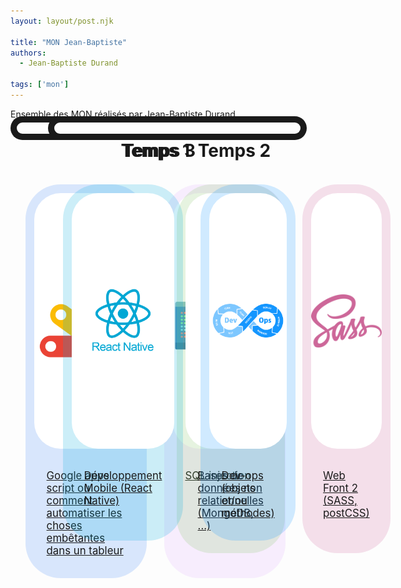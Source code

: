 ```yaml
---
layout: layout/post.njk

title: "MON Jean-Baptiste"
authors:
  - Jean-Baptiste Durand

tags: ['mon']
---
```


<!-- début résumé -->
Ensemble des MON réalisés par Jean-Baptiste Durand
<!-- fin résumé -->

<div class="temps-container">
	<div class="temps-border temps-border-left"/>
	<h2 class="temps">Temps 1</h2>
	<div class="card-container">
		<a class="card" style="background-color:rgba(64, 134, 244,var(--opacity));" href="./Mes_MON/gglAppsScript">
			<div class="img-container"><img src="./Image/Google_Apps_Script.svg.png" alt="Avatar" style="width:100%"></div>
			<p class="MON-descriptif">Google apps script ou comment automatiser les choses embêtantes dans un tableur</p>
		</a>
		<a class="card" style="background-color:rgba(218, 170, 248,var(--opacity));" href="./Mes_MON/SQLinjection">
			<div class="img-container"><img src="./Image/SQLinjection.jpg" alt="Avatar" style="width:100%;"></div>
			<p class="MON-descriptif"> SQL injection </p>
		</a>
	</div>
</div>

<div class="temps-container">
	<div class="temps-border temps-border-right"/>
	<h2 class="temps">Temps 2</h2>
	<div class="card-container">
		<a class="card" style="background-color:rgba(129, 196, 100,var(--opacity));" href="./Mes_MON/404">
			<div class="img-container"><img src="./Image/logo-mongoDB.jpg" alt="Avatar" style="width:100%;border-radius: 8em;"></div>
			<p class="MON-descriptif">Bases de données non relationnelles (MongoDB, ...)</p>
		</a>
		<a class="card" style="background-color:rgba(206, 103, 154,var(--opacity));" href="./Mes_MON/404">
			<div class="img-container"><img src="./Image/1200px-Sass_Logo_Color.svg.png" alt="Avatar" style="width:100%"></div>
			<p class="MON-descriptif"> Web Front 2 (SASS, postCSS) </p>
		</a>
	</div>
</div>

<div class="temps-container">
	<div class="temps-border temps-border-left"/>
	<h2 class="temps">Temps 3</h2>
	<div class="card-container">
		<a class="card" style="background-color:rgba(0, 169, 217,var(--opacity));" href="./Mes_MON/404">
			<div class="img-container"><img src="./Image/1631026680-logo-react-native.png" alt="Avatar" style="width:100%"></div>
			<p class="MON-descriptif">Développement Mobile (React Native)</p>
		</a>
		<a class="card" style="background-color:rgba(20, 150, 255,var(--opacity));" href="./Mes_MON/404">
			<div class="img-container"><img src="./Image/13429_ILL_DevOpsLoop.png" alt="Avatar" style="width:100%"></div>
			<p class="MON-descriptif"> Dev-ops (objets et/ou méthodes)</p>
		</a>
	</div>
</div>

<style>
	.temps{
		text-align:center;
		font-size:2em;
		border-bottom-width:0px;
		margin-top:1em;
	}
	.temps-container{
		position:relative;
		padding-left: 30px;
		padding-right: 30px;
	}
	.temps-border{
		position:absolute;
		border:solid;
		border-width: 10px 0px 10px 0px;
		top:calc(-1em - 5px);
		bottom:calc(-1em - 5px);
		z-index:-1;
	}
	.temps-border-left{
		border-left-width:10px;
		border-radius: 40px 0px 0px 40px;
		right:10%;
		left:0;
	}
	.temps-border-right{
		border-right-width:10px;
		border-radius: 0px 40px 40px 0px;
		left:50%;
		right:0;
	}
	.card-container{
		display:flex;
		flex-direction:row;
	}
	.card{
		flex:1;
		margin:1em;
		border-radius: 4em;
		--opacity:0.2;
		transition: all 1s;
	}
	.card:hover{
		--opacity:0.6;
	}
	
	.img-container{
		height:408.6px;
		display: flex;
		justify-content: center;
		align-items: center;
		background-color:white;
		margin-right:1em;
		margin-left:1em;
		margin-top:1em;
		border-radius: 3em;
	}
	img{
		border-width:0;
	}
	.MON-descriptif{
		margin:2em;
		font-size:1.2em;
	}
</style>